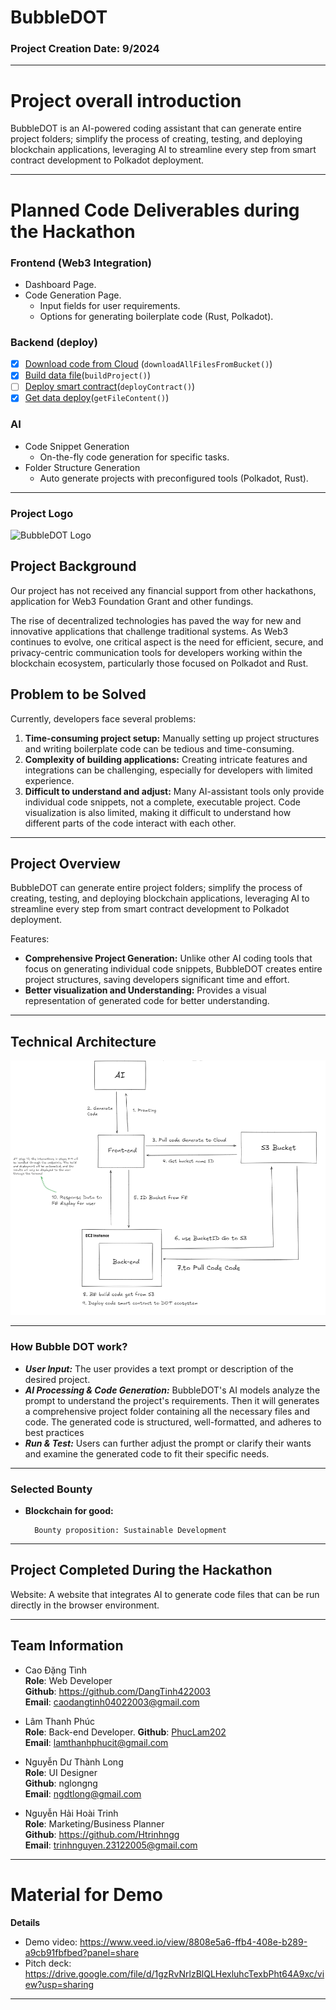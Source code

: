 # BubbleDOT

### **Project Creation Date:** 9/2024

---

# **Project overall introduction**

BubbleDOT is an AI-powered coding assistant that can generate entire project folders; simplify the process of creating, testing, and deploying blockchain applications, leveraging AI to streamline every step from smart contract development to Polkadot deployment.

---

# **Planned Code Deliverables during the Hackathon**
### Frontend (Web3 Integration)
- Dashboard Page.
- Code Generation Page.     
  - Input fields for user requirements.
  - Options for generating boilerplate code (Rust, Polkadot).

### Backend (deploy)
- [x] [Download code from Cloud](https://github.com/PhucLam202/polkadot-hackathon-2024/blob/43-BubbleDOT/bangkok/43-BubbleDOT/src/BubbleDOT-BE/src/services/Download.Service.ts) (`downloadAllFilesFromBucket()`)
- [x] [Build data file](https://github.com/PhucLam202/polkadot-hackathon-2024/blob/43-BubbleDOT/bangkok/43-BubbleDOT/src/BubbleDOT-BE/src/services/build.Service.ts)(`buildProject()`) 
- [ ] [Deploy smart contract](https://github.com/PhucLam202/polkadot-hackathon-2024/blob/43-BubbleDOT/bangkok/43-BubbleDOT/src/BubbleDOT-BE/src/services/deployDD.Service.ts)(`deployContract()`) 
- [x] [Get data deploy](https://github.com/PhucLam202/polkadot-hackathon-2024/blob/43-BubbleDOT/bangkok/43-BubbleDOT/src/BubbleDOT-BE/src/services/getBuildDataFile.Service.ts)(`getFileContent()`)

### AI 
- Code Snippet Generation
  - On-the-fly code generation for specific tasks.
- Folder Structure Generation
  - Auto generate projects with preconfigured tools (Polkadot, Rust).
---
### **Project Logo**

<img src="./src/BubbleDOT-FE/public/Logo_BubbleDOT.png" alt="BubbleDOT Logo" />




## **Project Background**

Our project has not received any financial support from other hackathons, application for Web3 Foundation Grant and other fundings.

The rise of decentralized technologies has paved the way for new and innovative applications that challenge traditional systems. As Web3 continues to evolve, one critical aspect is the need for efficient, secure, and privacy-centric communication tools for developers working within the blockchain ecosystem, particularly those focused on Polkadot and Rust.

## **Problem to be Solved**

Currently, developers face several problems:

1. **Time-consuming project setup:** Manually setting up project structures and writing boilerplate code can be tedious and time-consuming. 
2. **Complexity of building applications:** Creating intricate features and integrations can be challenging, especially for developers with limited experience. 
3. **Difficult to understand and adjust:** Many AI-assistant tools only provide individual code snippets, not a complete, executable project. Code visualization is also limited, making it difficult to understand how different parts of the code interact with each other.

---

## **Project Overview**

BubbleDOT can generate entire project folders; simplify the process of creating, testing, and deploying blockchain applications, leveraging AI to streamline every step from smart contract development to Polkadot deployment.

Features:

- **Comprehensive Project Generation:** Unlike other AI coding tools that focus on generating individual code snippets, BubbleDOT creates entire project structures, saving developers significant time and effort.
- **Better visualization and Understanding:** Provides a visual representation of generated code for better understanding.

---

## **Technical Architecture**

<img src="./src/BubbleDOT-FE/public/Technical_Arhitecture.png" alt="Architecture BubbleDOT" />

---

### How Bubble DOT work? 

- ***User Input:*** The user provides a text prompt or description of the desired project.
- ***AI Processing & Code Generation:*** BubbleDOT's AI models analyze the prompt to understand the project's requirements. Then it will generates a comprehensive project folder containing all the necessary files and code. The generated code is structured, well-formatted, and adheres to best practices
- ***Run & Test:*** Users can further adjust the prompt or clarify their wants and examine the generated code to fit their specific needs.

---

### **Selected Bounty**

- **Blockchain for good:**

        Bounty proposition: Sustainable Development

---

## **Project Completed During the Hackathon**

 Website: A website that integrates AI to generate code files that can be run directly in the browser environment.

---

## **Team Information**

- Cao Đặng Tình  
  **Role**: Web Developer  
  **Github**: https://github.com/DangTinh422003  
  **Email**: caodangtinh04022003@gmail.com  

- Lâm Thanh Phúc  
  **Role**: Back-end Developer.
  **Github**: [PhucLam202](https://github.com/PhucLam202)  
  **Email**: lamthanhphucit@gmail.com  

- Nguyễn Dư Thành Long  
  **Role**: UI Designer  
  **Github**: nglongng  
  **Email**: ngdtlong@gmail.com  

- Nguyễn Hải Hoài Trinh  
  **Role**: Marketing/Business Planner   
  **Github**: https://github.com/Htrinhngg  
  **Email**: trinhnguyen.23122005@gmail.com  
---
# **Material for Demo**
**Details**

- Demo video: https://www.veed.io/view/8808e5a6-ffb4-408e-b289-a9cb91fbfbed?panel=share
- Pitch deck: https://drive.google.com/file/d/1gzRvNrlzBlQLHexluhcTexbPht64A9xc/view?usp=sharing

---

